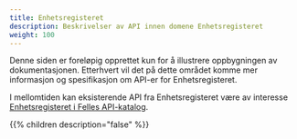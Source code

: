 ```yaml
---
title: Enhetsregisteret
description: Beskrivelser av API innen domene Enhetsregisteret
weight: 100
---
```


Denne siden er foreløpig opprettet kun for å illustrere oppbygningen av dokumentasjonen. Etterhvert vil det på dette området komme mer informasjon og spesifikasjon om API-er for Enhetsregisteret. 

I mellomtiden kan eksisterende API fra Enhetsregisteret være av interesse [Enhetsregisteret i Felles API-katalog](https://data.norge.no/datasets/68d08f28-a16d-4fab-a953-ed4ab08ce2e2).

{{% children description="false" %}}
